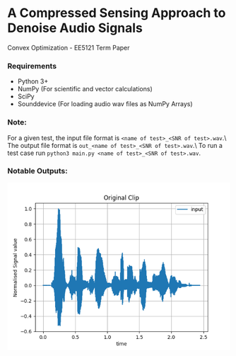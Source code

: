# A Compressed Sensing Approach to Denoise Audio Signals
Convex Optimization - EE5121 Term Paper

### Requirements
- Python 3+
- NumPy (For scientific and vector calculations)
- SciPy
- Sounddevice (For loading audio wav files as NumPy Arrays)

### Note:
For a given test, the input file format is ```<name of test>_<SNR of test>.wav```.\\
The output file format is ```out_<name of test>_<SNR of test>.wav```.\\
To run a test case run ```python3 main.py <name of test>_<SNR of test>.wav```.

### Notable Outputs:
![alt text](test1.png)


